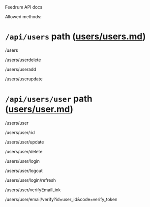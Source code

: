 Feedrum API docs

Allowed methods: 
# `/api/users` path ([users/users.md](users/user.md))

/users

/users/userdelete

/users/useradd

/users/userupdate


# `/api/users/user` path ([users/user.md](users/user.md))

/users/user

/users/user/:id

/users/user/update

/users/user/delete

/users/user/login

/users/user/logout

/users/user/login/refresh

/users/user/verifyEmailLink

/users/user/email/verify?id=user_id&code=verify_token


